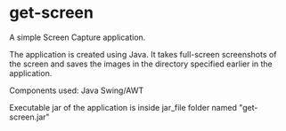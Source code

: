 # get-screen
A simple Screen Capture application.

The application is created using Java. It takes full-screen screenshots of the screen and saves the images in the directory specified earlier in the application.

Components used: Java Swing/AWT

Executable jar of the application is inside jar_file folder named "get-screen.jar"
